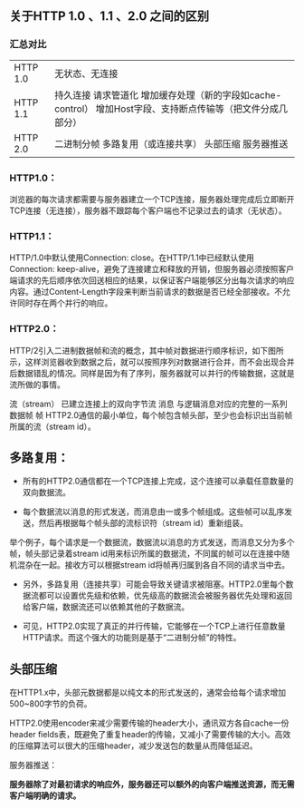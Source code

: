 关于HTTP 1.0 、1.1 、2.0 之间的区别
---

### 汇总对比

<table>
  <tr>
      <td>
        HTTP 1.0
      </td>
      <td>
        无状态、无连接
      </td>
  </tr>
  <tr>
        <td>
          HTTP 1.1
        </td>
        <td> 持久连接
             请求管道化
             增加缓存处理（新的字段如cache-control）
             增加Host字段、支持断点传输等（把文件分成几部分）
        </td>
    </tr>
    <tr>
          <td>
            HTTP 2.0
          </td>
          <td>
            二进制分帧
            多路复用（或连接共享）
            头部压缩
            服务器推送
          </td>
      </tr>
</table>

### HTTP1.0：

浏览器的每次请求都需要与服务器建立一个TCP连接，服务器处理完成后立即断开TCP连接（无连接），服务器不跟踪每个客户端也不记录过去的请求（无状态）。

### HTTP1.1：

HTTP/1.0中默认使用Connection: close。在HTTP/1.1中已经默认使用Connection: keep-alive，避免了连接建立和释放的开销，但服务器必须按照客户端请求的先后顺序依次回送相应的结果，以保证客户端能够区分出每次请求的响应内容。通过Content-Length字段来判断当前请求的数据是否已经全部接收。不允许同时存在两个并行的响应。

### HTTP2.0：

HTTP/2引入二进制数据帧和流的概念，其中帧对数据进行顺序标识，如下图所示，这样浏览器收到数据之后，就可以按照序列对数据进行合并，而不会出现合并后数据错乱的情况。同样是因为有了序列，服务器就可以并行的传输数据，这就是流所做的事情。

流（stream）	已建立连接上的双向字节流
消息	与逻辑消息对应的完整的一系列数据帧
帧	HTTP2.0通信的最小单位，每个帧包含帧头部，至少也会标识出当前帧所属的流（stream id）。

## 多路复用：

+ 所有的HTTP2.0通信都在一个TCP连接上完成，这个连接可以承载任意数量的双向数据流。

+ 每个数据流以消息的形式发送，而消息由一或多个帧组成。这些帧可以乱序发送，然后再根据每个帧头部的流标识符（stream id）重新组装。

举个例子，每个请求是一个数据流，数据流以消息的方式发送，而消息又分为多个帧，帧头部记录着stream id用来标识所属的数据流，不同属的帧可以在连接中随机混杂在一起。接收方可以根据stream id将帧再归属到各自不同的请求当中去。

+ 另外，多路复用（连接共享）可能会导致关键请求被阻塞。HTTP2.0里每个数据流都可以设置优先级和依赖，优先级高的数据流会被服务器优先处理和返回给客户端，数据流还可以依赖其他的子数据流。

+ 可见，HTTP2.0实现了真正的并行传输，它能够在一个TCP上进行任意数量HTTP请求。而这个强大的功能则是基于“二进制分帧”的特性。

## 头部压缩

在HTTP1.x中，头部元数据都是以纯文本的形式发送的，通常会给每个请求增加500~800字节的负荷。

HTTP2.0使用encoder来减少需要传输的header大小，通讯双方各自cache一份header fields表，既避免了重复header的传输，又减小了需要传输的大小。高效的压缩算法可以很大的压缩header，减少发送包的数量从而降低延迟。

服务器推送：

**服务器除了对最初请求的响应外，服务器还可以额外的向客户端推送资源，而无需客户端明确的请求。**
